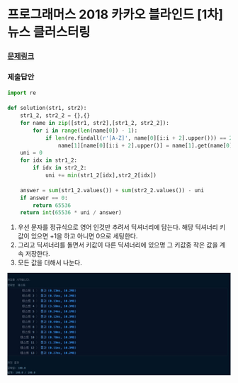 # 프로그래머스 2018 카카오 블라인드 [1차] 뉴스 클러스터링

### [문제링크](https://programmers.co.kr/learn/courses/30/lessons/17677)

### 제출답안

```python
import re

def solution(str1, str2):
    str1_2, str2_2 = {},{}
    for name in zip([str1, str2],[str1_2, str2_2]):
        for i in range(len(name[0]) - 1):
            if len(re.findall(r'[A-Z]', name[0][i:i + 2].upper())) == 2:
                name[1][name[0][i:i + 2].upper()] = name[1].get(name[0][i:i + 2].upper(),0) +1
    uni = 0
    for idx in str1_2:
        if idx in str2_2:
            uni += min(str1_2[idx],str2_2[idx])

    answer = sum(str1_2.values()) + sum(str2_2.values()) - uni
    if answer == 0:
        return 65536
    return int(65536 * uni / answer)
```

1. 우선 문자를 정규식으로 영어 인것만 추려서 딕셔너리에 담는다. 해당 딕셔너리 키 값이 있으면 +1을 하고 아니면 0으로 세팅한다.
2. 그리고 딕셔너리를 돌면서 키값이 다른 딕셔너리에 있으명 그 키값중 작은 값을 계속 저장한다.
3. 모든 값을 더해서 나눈다.

![16](../img/16.jpg)